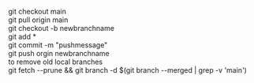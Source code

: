 git checkout main<br>
git pull origin main<br>
git checkout -b newbranchname<br>
git add *<br>
git commit -m "pushmessage"<br>
git push orgin newbranchname<br>
to remove old local branches<br>
git fetch --prune && git branch -d $(git branch --merged | grep -v 'main')
